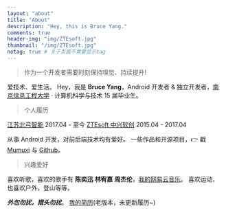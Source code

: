 ```yaml
---
layout: "about"
title: "About"
description: "Hey, this is Bruce Yang."
comments: true
header-img: "img/ZTEsoft.jpg"
thumbnail: "/img/ZTEsoft.jpg"
notag: true # 关于页面不需要显示tag
---
```


>作为一个开发者需要时刻保持嗅觉、持续提升!

爱技术、爱生活。
Hey，我是 **Bruce Yang**，Android 开发者 & 独立开发者，[南京信息工程大学](http://www.nuist.edu.cn/) · 计算机科学与技术 15 届毕业生。

> 个人履历

[江苏北弓智能](http://begoit.com/)  2017.04 - 至今
[ZTEsoft 中兴软创](http://www.ztesoft.com/cn)  2015.04 - 2017.04

从事 Android 开发，对前后端技术均有爱好。
一些作品和开源项目，👉 戳 [Mumuxi](https://github.com/yangxiaoge/MumuXi) 与 [Github](https://github.com/yangxiaoge)。

> 兴趣爱好

喜欢听歌，喜欢的歌手有 **陈奕迅** **林宥嘉** **周杰伦**，[我的网易云音乐](http://music.163.com/#/user/home?id=72955955)。
喜欢运动，也喜欢户外，登山等等。

***外包勿扰，猎头勿扰***。
[我的简历](/assets/yangjianan.pdf)(老版本，未更新履历~)